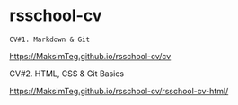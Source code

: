 # rsschool-cv


	CV#1. Markdown & Git
  
  https://MaksimTeg.github.io/rsschool-cv/cv
  
  

  CV#2. HTML, CSS & Git Basics
  
  https://MaksimTeg.github.io/rsschool-cv/rsschool-cv-html/
